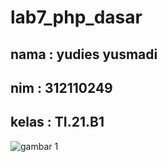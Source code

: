 # lab7_php_dasar

## nama : yudies yusmadi
## nim : 312110249
## kelas : TI.21.B1

![gambar 1](screenshot/ss1.png)